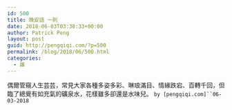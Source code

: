 ```yaml
---
id: 500
title: 晚安語 一則
date: 2018-06-03T03:38:33+00:00
author: Patrick Peng
layout: post
guid: http://pengqiqi.com/?p=500
permalink: /blog/2018/06/500.html
categories:
  - 雜
---
```

偶爾管窺人生芸芸，常見大家各種多姿多彩、琳琅滿目、情緣跌宕、百轉千回，但臨了總覺有如充氣的礦泉水，花樣雖多卻還是水味兒。
`by [pengqiqi.com]``06-03-2018`